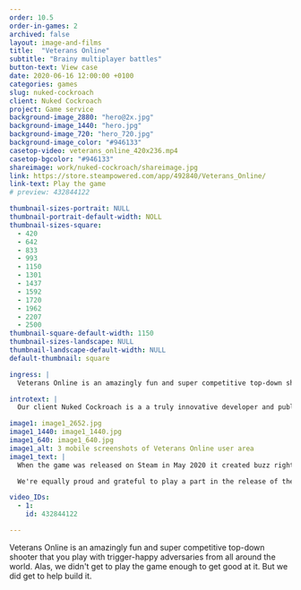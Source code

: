 ```yaml
---
order: 10.5
order-in-games: 2
archived: false
layout: image-and-films
title:  "Veterans Online"
subtitle: "Brainy multiplayer battles"
button-text: View case
date: 2020-06-16 12:00:00 +0100
categories: games
slug: nuked-cockroach
client: Nuked Cockroach
project: Game service
background-image_2880: "hero@2x.jpg"
background-image_1440: "hero.jpg"
background-image_720: "hero_720.jpg"
background-image_color: "#946133"
casetop-video: veterans_online_420x236.mp4
casetop-bgcolor: "#946133"
shareimage: work/nuked-cockroach/shareimage.jpg
link: https://store.steampowered.com/app/492840/Veterans_Online/
link-text: Play the game
# preview: 432844122

thumbnail-sizes-portrait: NULL
thumbnail-portrait-default-width: NOLL
thumbnail-sizes-square:
  - 420
  - 642
  - 833
  - 993
  - 1150
  - 1301
  - 1437
  - 1592
  - 1720
  - 1962
  - 2207
  - 2500
thumbnail-square-default-width: 1150
thumbnail-sizes-landscape: NULL
thumbnail-landscape-default-width: NULL
default-thumbnail: square

ingress: |
  Veterans Online is an amazingly fun and super competitive top-down shooter that you play with trigger-happy adversaries from all around the world. Alas, we didn't get to play the game enough to get good at it. But we did get to help build it.

introtext: |
  Our client Nuked Cockroach is a a truly innovative developer and publisher. They've created an experience that's full of clever solutions in-game as well as in the systems that surrounds it. And that’s where we came in – on the system side of things. We went to work building a fully integrated user management system coupled with an implementation of in-game purchases and rewards, a state of the art Twitch integration and various other services to support a modern gaming ecosystem. Moreover our sister studio Fully Multiplayer helped out with a rebuild of the entire network architecture and multiplayer code.

image1: image1_2652.jpg
image1_1440: image1_1440.jpg
image1_640: image1_640.jpg
image1_alt: 3 mobile screenshots of Veterans Online user area
image1_text: |
  When the game was released on Steam in May 2020 it created buzz right away. Trending in the Free-to-Play section almost immediately. With over 8 000 titles released on the platform in 2019 alone, that’s a pretty impressive feat.

  We're equally proud and grateful to play a part in the release of the game. And now, when the grind is over it's time to focus on finally becoming twin-stick virtuosos. See you in the arena.

video_IDs:
  - 1:
    id: 432844122

---
```

Veterans Online is an amazingly fun and super competitive top-down shooter that you play with trigger-happy adversaries from all around the world. Alas, we didn't get to play the game enough to get good at it. But we did get to help build it.
